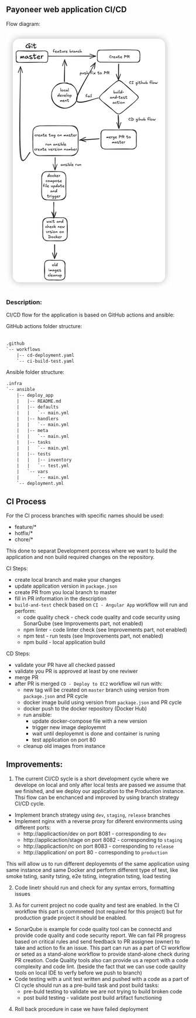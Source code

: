 ## Payoneer web application CI/CD 

Flow diagram:

![img.png](img.png)


### Description:

CI/CD flow for the application is based on GitHub actions and ansible:

GitHub actions folder structure:
```

.github
`-- workflows
    |-- cd-deployment.yaml
    `-- ci-build-test.yaml

```

Ansible folder structure:
```
.infra
`-- ansible
    |-- deploy_app
    |   |-- README.md
    |   |-- defaults
    |   |   `-- main.yml
    |   |-- handlers
    |   |   `-- main.yml
    |   |-- meta
    |   |   `-- main.yml
    |   |-- tasks
    |   |   `-- main.yml
    |   |-- tests
    |   |   |-- inventory
    |   |   `-- test.yml
    |   `-- vars
    |       `-- main.yml
    `-- deployment.yml
```

## CI Process

For the CI process branches with specific names should be used:
  - feature/*
  - hotfix/*
  - chore/*

This done to separat Development porcess where we want to build the application and non build required 
changes on the repository.

CI Steps:

 - create local branch and make your changes
 - update application version in `package.json`
 - create PR from you local branch to master
 - fill in PR information in the description
 - `build-and-test` check based on `CI - Angular App` workflow will run and perform:
    * code quality check - check code quality and code security using SonarQube (see Improvements part, not enabled)
    * npm linter - code linter check (see Improvements part, not enabled)
    * npm test - run tests (see Improvements part, not enabled)
    * npm build - local application build 

CD Steps:

 - validate your PR have all checked passed 
 - validate you PR is approved at least by one reviwer
 - merge PR
 - after PR is merged `CD - Deploy to EC2` workflow wil run with:
    * new tag will be created on `master` branch using version from `package.json` and PR cycle
    * docker image build using version from `package.json` and PR cycle
    * docker push to the docker repository (Docker Hub)
    * run ansible: 
      * update docker-compose file with a new version
      * trigger new image deployemnt
      * wait until deployemnt is done and container is runing
      * test application on port 80
    * cleanup old images from instance



## Improvements:
1. The current CI/CD sycle is a short development cycle where we develope on local 
and only after local tests are passed we assume that we finished, and we deploy our 
application to the Production instance. Thsi flow can be enchanced and improved by
using branch strategy CI/CD cycle.

 - Implement branch strategy using `dev`, `staging`, `release` branches
 - Implement nginx with a reverse proxy for diferent environments using different ports:
   * http://applicaction/dev on port 8081 - corresponding to `dev`
   * http://applicaction/stage on port 8082 - corresponding to `staging`
   * http://applicaction/rc on port 8083 - corresponding to `release`
   * http://application/ on port 80 - corresponding to `production`

This will allow us to run different deployemnts of the same application
using same instance and same Docker and perform different type of test, like 
smoke tsting, sanity tsting, e2e tsting, integration tsting, load testing

2. Code linetr should run and check for any syntax errors, formatting issues

3. As for current project no code quality and test are enabled. In the CI workflow
this part is commneted (not required for this project) but for production grade project it should be enabled.
 - SonarQube is example for code quality tool can be connectd and provide code quality and code security report. 
   We can fail PR progress based on critical rules and send feedback to PR assignee (owner) to take
   and action to fix an issue. This part can run as a part of CI workflow or seted as a stand-alone workflow
   to provide stand-alone check during PR creation.
   Code Quality tools also can provide us a report with a code complexity and code lint.
   (beside the fact that we can use code qaulity tools on local IDE to verfy before we push to branch)
 - Code testing with a unit test written and pushed with a code as a part of CI cycle should run as a pre-build 
   task and post build tasks:
    * pre-buld testing to validate we are not trying to build broken code
    * post build testing - validate post build artifact functioning 
   
4. Roll back procedure in case we have failed deployment

